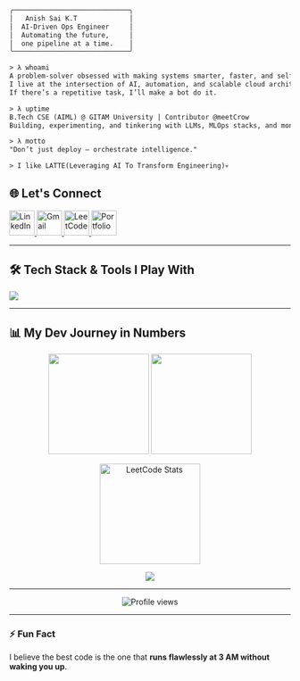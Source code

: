 ```txt
╭─────────────────────────────╮
│   Anish Sai K.T             │
│  AI-Driven Ops Engineer     │
│  Automating the future,     │
│  one pipeline at a time.    │
╰─────────────────────────────╯

> λ whoami
A problem-solver obsessed with making systems smarter, faster, and self-healing.  
I live at the intersection of AI, automation, and scalable cloud architectures.  
If there’s a repetitive task, I’ll make a bot do it.

> λ uptime
B.Tech CSE (AIML) @ GITAM University | Contributor @meetCrow 
Building, experimenting, and tinkering with LLMs, MLOps stacks, and monitoring tools.

> λ motto
"Don’t just deploy — orchestrate intelligence."

> I like LATTE(Leveraging AI To Transform Engineering)💀

```

## 🌐 Let's Connect  
<p align="left">
  <a href="https://www.linkedin.com/in/anish-sai-k-t-6263a324a/" target="_blank">
    <img src="https://skillicons.dev/icons?i=linkedin" alt="LinkedIn" width="45"/>
  </a>
  <a href="mailto:anishkst25@gmail.com" target="_blank">
    <img src="https://skillicons.dev/icons?i=gmail" alt="Gmail" width="45"/>
  </a>
  <a href="https://leetcode.com/AnishKS07/" target="_blank">
    <img src="https://upload.wikimedia.org/wikipedia/commons/1/19/LeetCode_logo_black.png" alt="LeetCode" width="45"/>
  </a>
  <a href="https://anishkonda.vercel.app" target="_blank">
    <img src="https://skillicons.dev/icons?i=vercel" alt="Portfolio" width="45"/>
  </a>
</p>

---

## 🛠 Tech Stack & Tools I Play With  
<p align="left">
  <img src="https://skillicons.dev/icons?i=python,js,ts,react,tailwind,cpp,git,github,linux,jenkins,docker,vercel,vscode" />
<!--   kubernetes,grafana,prometheus,aws,fastapi, -->

</p>

---

## 📊 My Dev Journey in Numbers  
<p align="center">
  <img src="https://github-readme-streak-stats.herokuapp.com/?user=anishks07&theme=tokyonight&hide_border=false" height="180px"/>
  <img src="https://github-readme-stats.vercel.app/api/top-langs/?username=anishks07&layout=compact&theme=tokyonight" height="180px"/>
</p>

<p align="center">
  <img src="https://leetcard.jacoblin.cool/AnishKS07?theme=dark&font=Baloo" alt="LeetCode Stats" height="180px"/>
</p>

<p align="center">
  <img src="https://github-readme-activity-graph.vercel.app/graph?username=anishks07&theme=tokyo-night" />
</p>

---

<p align="center">
  <img src="https://komarev.com/ghpvc/?username=anishks07&color=blue&style=for-the-badge" alt="Profile views"/>
</p>

---

### ⚡ Fun Fact  
I believe the best code is the one that **runs flawlessly at 3 AM without waking you up**.
